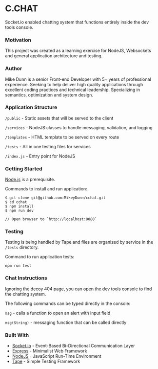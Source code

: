 # C.CHAT

Socket.io enabled chatting system that functions entirely inside the dev tools console.

### Motivation

This project was created as a learning exercise for NodeJS, Websockets and general application architecture and testing.

### Author

Mike Dunn is a senior Front-end Developer with 5+ years of professional experience. Seeking to help deliver high quality applications through excellent coding practices and technical leadership. Specializing in semantics, optimization and system design.

### Application Structure

`/public` - Static assets that will be served to the client

`/services` - NodeJS classes to handle messaging, validation, and logging

`/templates` - HTML template to be served on every route

`/tests` - All in one testing files for services

`/index.js` - Entry point for NodeJS

### Getting Started

[Node.js](https://nodejs.org) is a prerequisite.

Commands to install and run application:

```
$ git clone git@github.com:MikeyDunn/cchat.git
$ cd cchat
$ npm install
$ npm run dev

// Open browser to `http://localhost:8080`
```

### Testing

Testing is being handled by Tape and files are organized by service in the `/tests` directory.

Command to run application tests:

```
npm run test
```

### Chat Instructions

Ignoring the decoy 404 page, you can open the dev tools console to find the chatting system.

The following commands can be typed directly in the console:

`msg` - calls a function to open an alert with input field

`msg(String)` - messaging function that can be called directly

### Built With

* [Socket.io](https://socket.io/) - Event-Based Bi-Directional Communication Layer
* [Express](http://expressjs.com/) - Minimalist Web Framework
* [NodeJS](https://nodejs.org/) - JavaScript Run-Time Environment
* [Tape](https://github.com/substack/tape) - Simple Testing Framework
